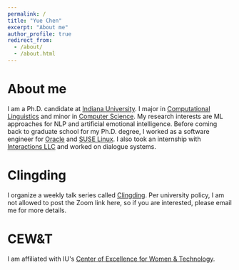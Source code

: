 ```yaml
---
permalink: /
title: "Yue Chen"
excerpt: "About me"
author_profile: true
redirect_from: 
  - /about/
  - /about.html
---
```




About me
======

I am a Ph.D. candidate at [Indiana University](https://www.indiana.edu/). I major in [Computational Linguistics](https://cl.indiana.edu/) and minor in [Computer Science](https://cs.indiana.edu/). My research interests are ML approaches for NLP and artificial emotional intelligence. Before coming back to graduate school for my Ph.D. degree, I worked as a software engineer for [Oracle](https://www.oracle.com/index.html) and [SUSE Linux](https://www.suse.com/). I also took an internship with [Interactions LLC](https://www.interactions.com/ai-technology/) and worked on dialogue systems. 


Clingding
=====

I organize a weekly talk series called [Clingding](https://cl.indiana.edu/clingding.html). Per university policy, I am not allowed to post the Zoom link here, so if you are interested, please email me for more details.


CEW&T
=====

 I am affiliated with IU's [Center of Excellence for Women & Technology](https://womenandtech.indiana.edu/index.html). 